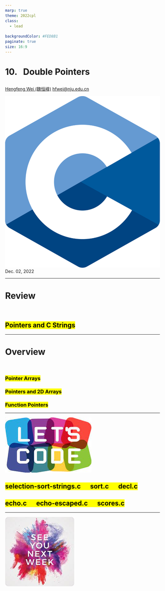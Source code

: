 ```yaml
---
marp: true
theme: 2022cpl
class:
  - lead

backgroundColor: #FED8B1
paginate: true
size: 16:9
---
```

# <p id = "small-caps">10. &nbsp; Double Pointers</p>

[Hengfeng Wei (魏恒峰)](https://hengxin.github.io/)
hfwei@nju.edu.cn

![w:200](figs/C.png)
Dec. 02, 2022

---
# Review
<br>

## <mark>Pointers and C Strings</mark>

---
# Overview
<br>

### <mark>Pointer Arrays</mark>
### <mark>Pointers and 2D Arrays</mark>
### <mark>Function Pointers</mark>

---
![w:600](figs/lets-code.jpeg)

## <mark>selection-sort-strings.c &emsp; sort.c &emsp; decl.c</mark>
## <mark>echo.c &emsp; echo-escaped.c &emsp; scores.c</mark>

---
![bg w:600](figs/see-you.jpeg)